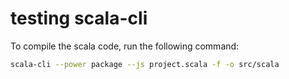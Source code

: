 # testing scala-cli

To compile the scala code, run the following command:

```bash
scala-cli --power package --js project.scala -f -o src/scala
```
